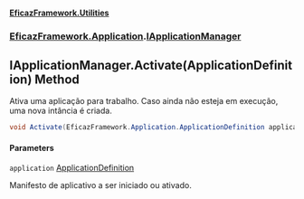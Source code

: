 #### [EficazFramework.Utilities](EficazFrameworkUtilities.md 'EficazFramework Utilities')
### [EficazFramework.Application](EficazFrameworkUtilities.md#EficazFramework.Application 'EficazFramework.Application').[IApplicationManager](EficazFramework.Application/IApplicationManager.md 'EficazFramework.Application.IApplicationManager')

## IApplicationManager.Activate(ApplicationDefinition) Method

Ativa uma aplicação para trabalho. Caso ainda não esteja em execução, uma nova intância é criada.

```csharp
void Activate(EficazFramework.Application.ApplicationDefinition application);
```
#### Parameters

<a name='EficazFramework.Application.IApplicationManager.Activate(EficazFramework.Application.ApplicationDefinition).application'></a>

`application` [ApplicationDefinition](EficazFramework.Application/ApplicationDefinition.md 'EficazFramework.Application.ApplicationDefinition')

Manifesto de aplicativo a ser iniciado ou ativado.